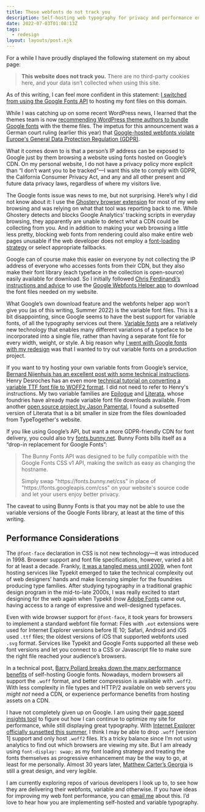 ```yaml
---
title: These webfonts do not track you
description: Self-hosting web typography for privacy and performance enhancements.
date: 2022-07-03T01:08:13Z
tags:
  - redesign
layout: layouts/post.njk
---
```


For a while I have proudly displayed the following statement on my about page:

<blockquote>
<strong>This website does not track you.</strong> There are no third-party cookies here, and your data isn’t collected when using this site.
</blockquote>

As of this writing, I can feel more confident in this statement: [I switched from using the Google Fonts API](https://github.com/nsmsn/nicksimsondotcom/commit/38d338c633451909fbbbdfd8437084fb15158a1c#diff-f934e43e0f8ddbcd51317189e847c41f190ec983462fc3bd7169b8d7f1a99cf6) to hosting my font files on this domain.

While I was catching up on some recent WordPress news, I learned that the themes team is now [recommending WordPress theme authors to bundle Google fonts](https://make.wordpress.org/themes/2022/06/18/complying-with-gdpr-when-using-google-fonts/) with the theme files. The impetus for this announcement was a German court ruling (earlier this year) that [Google-hosted webfonts violate Europe's General Data Protection Regulation (GDPR)](https://wptavern.com/german-court-fines-website-owner-for-violating-the-gdpr-by-using-google-hosted-fonts). 

What it comes down to is that a person’s IP address can be exposed to Google just by them browsing a website using fonts hosted on Google’s CDN. On my personal website, I do not have a privacy policy more explicit than “I don’t want you to be tracked”&mdash;I want this site to comply with GDPR, the California Consumer Privacy Act, and any and all other present and future data privacy laws, regardless of where my visitors live. 

The Google fonts issue was news to me, but not surprising. Here’s why I did not know about it: I use the [Ghostery browser extension](https://www.ghostery.com/) for most of my web browsing and was relying on what that tool was reporting back to me. While Ghostery detects and blocks Google Analytics’ tracking scripts in everyday browsing, they apparently are unable to detect what a CDN could be collecting from you. And in addition to making your web browsing a little less pretty, blocking web fonts from rendering could also make entire web pages unusable if the web developer does not employ a [font-loading strategy](https://www.zachleat.com/web/comprehensive-webfonts/) or select appropriate fallbacks.

Google can of course make this easier on everyone by not collecting the IP address of everyone who accesses fonts from their CDN, but they also make their font library (each typeface in the collection is open-source) easily available for download. So I initially followed [Chris Ferdinandi’s instructions and advice](https://gomakethings.com/how-to-self-host-google-fonts/) to use the [Google Webfonts Helper app](https://google-webfonts-helper.herokuapp.com/fonts/) to download the font files needed on my website.

What Google’s own download feature  and the webfonts helper app won’t give you (as of this writing, Summer 2022) is the variable font files. This is a bit disappointing, since Google seems to have the best support for variable fonts, of all the typography services out there. [Variable fonts](https://developer.mozilla.org/en-US/docs/Web/CSS/CSS_Fonts/Variable_Fonts_Guide) are a relatively new technology that enables many different variations of a typeface to be incorporated into a single file, rather than having a separate font file for every width, weight, or style. A big reason why [I went with Google fonts with my redesign](posts/2020-redesign-webfonts-html/) was that I wanted to try out variable fonts on a production project. 

If you want to try hosting your own variable fonts from Google’s service, [Bernard Nijenhuis has an excellent post with some technical instructions](https://bnijenhuis.nl/notes/2021-04-13-how-to-add-self-hosted-variable-fonts-to-your-website). Henry Desroches has an even more [technical tutorial on converting a variable TTF font file to WOFF2 format](https://henry.codes/writing/how-to-convert-variable-ttf-font-files-to-woff2/). I did not need to refer to Henry's instructions. My two variable families are [Epilogue](https://www.etceteratype.co/epilogue) and [Literata](https://www.type-together.com/literata-3), whose foundries have already made variable font file downloads available. From another [open source project by Jason Pamental](https://github.com/jpamental/letter-from-birmingham-jail), I found a subsetted version of Literata that is a bit smaller in size from the files downloaded from TypeTogether's website.

If you like using Google’s API, but want a more GDPR-friendly CDN for font delivery, you could also try [fonts.bunny.net](https://fonts.bunny.net/). Bunny Fonts bills itself as a “drop-in replacement for Google Fonts”:

<blockquote class="flow">
<p>The Bunny Fonts API was designed to be fully compatible with the Google Fonts CSS v1 API, making the switch as easy as changing the hostname.</p>

<p>Simply swap "https://fonts.bunny.net/css" in place of "https://fonts.googleapis.com/css" on your website's source code and let your users enjoy better privacy.</p>
</blockquote>

The caveat to using Bunny Fonts is that you may not be able to use the variable versions of the Google Fonts library, at least at the time of this writing.


## Performance Considerations
The <code>@font-face</code> declaration in CSS is not new technology&mdash;it was introduced in 1998. Browser support and font file specifications, however, varied a bit for at least a decade. Frankly, [it was a tangled mess until 2009](https://thehistoryoftheweb.com/web-fonts/), when font hosting services like Typekit emerged to take the technical complexity out of web designers’ hands and make licensing simpler for the foundries producing type families. After studying typography in a traditional graphic design program in the mid-to-late 2000s, I was really excited to start designing for the web again when Typekit (now [Adobe Fonts](https://fonts.adobe.com) came out, having access to a range of expressive and well-designed typefaces.

Even with wide browser support for <code>@font-face</code>, it took years for browsers to implement a standard webfont file format: Files with <code>.eot</code> extensions were used for Internet Explorer versions before IE 10; Safari, Android and iOS used <code>.ttf</code> files; the oldest versions of iOS that supported webfonts used <code>.svg</code> format. Services like Typekit and Google Fonts supported all these web font versions and let you connect to a CSS or Javascript file to make sure the right file reached your audience’s browsers.

In a technical post, [Barry Pollard breaks down the many performance benefits](https://www.tunetheweb.com/blog/should-you-self-host-google-fonts/) of self-hosting Google fonts. Nowadays, modern browsers all support the <code>.woff</code> format, and better compression is available with <code>.woff2</code>. With less complexity in file types and HTTP/2 available on web servers you *might not* need a CDN, or experience performance benefits from hosting assets on a CDN. 

I have not completely given up on Google. I am using their [page speed insights tool](https://pagespeed.web.dev/) to figure out how I can continue to optimize my site for performance, while still displaying great typography. With [Internet Explorer officially sunsetted this summer](https://docs.microsoft.com/en-us/lifecycle/announcements/internet-explorer-11-end-of-support), I think I may be able to drop <code>.woff</code> [version 1] support and only host <code>.woff2</code> files. It’s a tricky balance since I’m not using analytics to find out which browsers are viewing my site. But I am already using <code>font-display: swap;</code> as my font loading strategy and treating the fonts themselves as progressive enhancement may be the way to go, at least for me personally. Almost 30 years later, [Matthew Carter’s Georgia](https://en.wikipedia.org/wiki/Georgia_(typeface)) is still a great design, and very legible.

I am currently exploring repos of various developers I look up to, to see how they are delivering their webfonts, variable and otherwise. If you have ideas for improving my web font performance, you can <a href="mailto:nick@nicksimson.com">email me</a> about this. I’d love to hear how you are implementing self-hosted and variable typography.